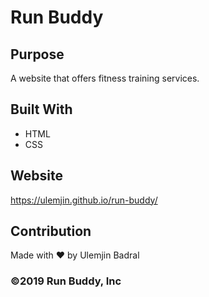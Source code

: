 # Run Buddy

## Purpose
A website that offers fitness training services.

## Built With
* HTML
* CSS

## Website
https://ulemjin.github.io/run-buddy/

## Contribution
Made with ❤️ by Ulemjin Badral

### ©️2019 Run Buddy, Inc 
